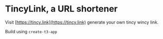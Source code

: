 # TincyLink, a URL shortener

Visit [https://tincy.link](https://tincy.link) generate your own tincy wincy link.

Build using `create-t3-app`
